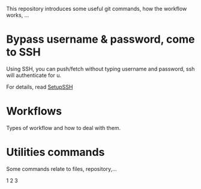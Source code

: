 This repository introduces some useful git commands, how the workflow works, ...

# Bypass username & password, come to SSH

Using SSH, you can push/fetch without typing username and password, ssh will authenticate for u.

For details, read [SetupSSH](https://github.com/vuongxuanhong/GitCommands/blob/master/SetupSSH.md)

# Workflows

Types of workflow and how to deal with them.

# Utilities commands

Some commands relate to files, repository,...

1
2
3
